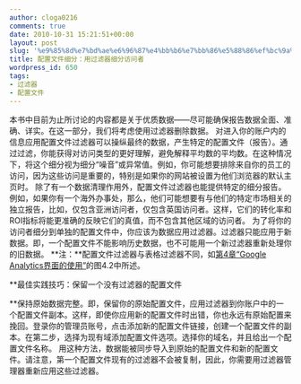 ```yaml
---
author: cloga0216
comments: true
date: 2010-10-31 15:21:51+00:00
layout: post
slug: '%e9%85%8d%e7%bd%ae%e6%96%87%e4%bb%b6%e7%bb%86%e5%88%86%ef%bc%9a%e7%94%a8%e8%bf%87%e6%bb%a4%e5%99%a8%e7%bb%86%e5%88%86%e8%ae%bf%e9%97%ae%e8%80%85'
title: 配置文件细分：用过滤器细分访问者
wordpress_id: 650
tags:
- 过滤器
- 配置文件
---
```


本书中目前为止所讨论的内容都是关于优质数据——尽可能确保报告数据全面、准确、详实。在这一部分，我们将考虑使用过滤器删除数据。
对进入你的账户内的信息应用配置文件过滤器可以操纵最终的数据，产生特定的配置文件（报告）。通过过滤，你能获得对访问类型的更好理解，避免解释平均数的平均数。在这种情况下，将这个细分视为细分“噪音”或异常值。例如，你可能想要排除来自你的员工的访问，因为这些访问是重要的，特别是如果你的网站被设置为他们浏览器的默认主页时。
除了有一个数据清理作用外，配置文件过滤器也能提供特定的细分报告。例如，如果你有一个海外办事处，那么，他们可能想要有与他们的特定市场相关的独立报告，比如，仅包含亚洲访问者，仅包含英国访问者。这样，它们的转化率和ROI指标将能更准确的反映它们的真值，而不包含其他区域的访问者。
为了将你的访问者细分到单独的配置文件中，你应该为数据应用过滤器。过滤器只能应用于新数据。即，一个配置文件不能影响历史数据，也不可能用一个新过滤器重新处理你的旧数据。
**注：**配置文件过滤器与表格过滤器不同，如[第4章“Google Analytics界面的使用”](http://www.cloga.info/archives/category/web-metrics/chapter4)的图4.2中所述。
<!-- more -->**最佳实践技巧：保留一个没有过滤器的配置文件
**保持原始数据完整。即，保留你的原始配置文件，应用过滤器到你账户中的一个配置文件副本。这样，即使你应用新的配置文件时出错，你也永远有原始配置来挽回。登录你的管理员账号，点击添加新的配置文件链接，创建一个配置文件的副本。在第二步，选择为现有域添加配置文件选项。选择你的域名，并且给出一个配置文件名称。
用这种方法，数据能被同步导入到原始的配置文件和新的配置文件。请注意，第一个配置文件现有的过滤器不会被复制，因此，你需要用过滤器管理器重新应用这些过滤器。
